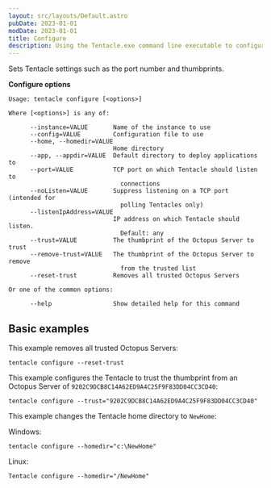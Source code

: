 ```yaml
---
layout: src/layouts/Default.astro
pubDate: 2023-01-01
modDate: 2023-01-01
title: Configure
description: Using the Tentacle.exe command line executable to configure Tentacle settings.
---
```


Sets Tentacle settings such as the port number and thumbprints.

**Configure options**

```text
Usage: tentacle configure [<options>]

Where [<options>] is any of:

      --instance=VALUE       Name of the instance to use
      --config=VALUE         Configuration file to use
      --home, --homedir=VALUE
                             Home directory
      --app, --appdir=VALUE  Default directory to deploy applications to
      --port=VALUE           TCP port on which Tentacle should listen to
                               connections
      --noListen=VALUE       Suppress listening on a TCP port (intended for
                               polling Tentacles only)
      --listenIpAddress=VALUE
                             IP address on which Tentacle should listen.
                               Default: any
      --trust=VALUE          The thumbprint of the Octopus Server to trust
      --remove-trust=VALUE   The thumbprint of the Octopus Server to remove
                               from the trusted list
      --reset-trust          Removes all trusted Octopus Servers

Or one of the common options:

      --help                 Show detailed help for this command
```

## Basic examples

This example removes all trusted Octopus Servers:

```
tentacle configure --reset-trust
```

This example configures the Tentacle to trust the thumbprint from an Octopus Server of `9202C9DCB8C14A62ED9A4C25F9F83DD04CC3CD40`:

```
tentacle configure --trust="9202C9DCB8C14A62ED9A4C25F9F83DD04CC3CD40"
```

This example changes the Tentacle home directory to `NewHome`:

Windows:

```
tentacle configure --homedir="c:\NewHome"
```
Linux:

```
Tentacle configure --homedir="/NewHome"
```
